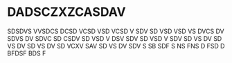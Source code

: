 # DADSCZXZCASDAV
SDSDVS
VVSDCS
DCSD
VCSD
VSD
VCSD
V
SDV
SD
VSD
VSD
VS
DVCS
DV
SDVS
DV
SDVC
SD
CSDV
SD
VSD
V
DSV
SDV
SD
VSD
V
SDV
SD
VS
DV
SD
VS
DV
SD
VS
DV
SD
VCXV
SAV
SD
VS
DV
SDV
S
SB
SDF
S
NS
FNS
D
FSD
D
BFDSF
BDS
F
